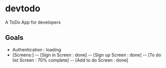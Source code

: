 # devtodo

A ToDo  App for developers

## Goals
 - Authentication : loading
 - [Screens:]
  -- [Sign in  Screen : done]
  -- [Sign up Screen : done]
  -- [To do list Screen : 70% complete]
  -- [Add to do Screen : done]


